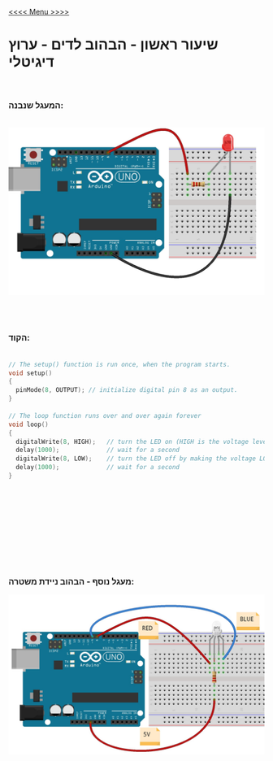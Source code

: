[<<<< Menu >>>>](../README.md)

# שיעור ראשון - הבהוב לדים - ערוץ דיגיטלי
&nbsp;&nbsp;
### המעגל שנבנה:
&nbsp;
![Picture 1](data/image001.jpg)

<br><br>

### הקוד: 


```cpp

// The setup() function is run once, when the program starts.
void setup()
{
  pinMode(8, OUTPUT); // initialize digital pin 8 as an output.
}

// The loop function runs over and over again forever
void loop()
{
  digitalWrite(8, HIGH);   // turn the LED on (HIGH is the voltage level)
  delay(1000);             // wait for a second
  digitalWrite(8, LOW);    // turn the LED off by making the voltage LOW
  delay(1000);             // wait for a second
}
```

<br><br><br>
<br><br><br>
<br><br><br>


### מעגל נוסף - הבהוב ניידת משטרה:


![Picture 3](data/image002.jpg)
